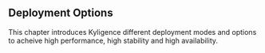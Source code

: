 ## Deployment Options

This chapter introduces Kyligence different deployment modes and options to acheive high performance, high stability and high availability.
